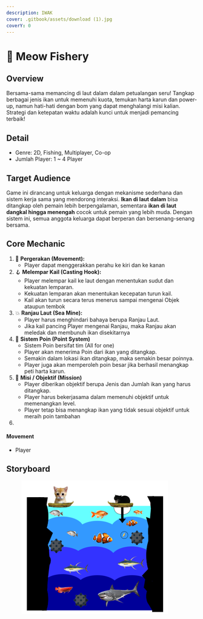 ```yaml
---
description: IWAK
cover: .gitbook/assets/download (1).jpg
coverY: 0
---
```


# 🎣 Meow Fishery

## Overview

Bersama-sama memancing di laut dalam dalam petualangan seru! Tangkap berbagai jenis ikan untuk memenuhi kuota, temukan harta karun dan power-up, namun hati-hati dengan bom yang dapat menghalangi misi kalian. Strategi dan ketepatan waktu adalah kunci untuk menjadi pemancing terbaik!&#x20;

## Detail

* Genre: 2D, Fishing, Multiplayer, Co-op
* Jumlah Player: 1 \~ 4 Player

## Target Audience

Game ini dirancang untuk keluarga dengan mekanisme sederhana dan sistem kerja sama yang mendorong interaksi. **Ikan di laut dalam** bisa ditangkap oleh pemain lebih berpengalaman, sementara **ikan di laut dangkal hingga menengah** cocok untuk pemain yang lebih muda. Dengan sistem ini, semua anggota keluarga dapat berperan dan bersenang-senang bersama.

## Core Mechanic

1. :ship: **Pergerakan (Movement):**&#x20;
   * Player dapat menggerakkan perahu ke kiri dan ke kanan
2. :hook: **Melempar Kail (Casting Hook):**
   * Player melempar kail ke laut dengan menentukan sudut dan kekuatan lemparan.
   * Kekuatan lemparan akan menentukan kecepatan turun kail.
   * Kail akan turun secara terus menerus sampai mengenai Objek ataupun tembok
3. :boom: **Ranjau Laut (Sea Mine):**
   * Player harus menghindari bahaya berupa Ranjau Laut.
   * Jika kail pancing Player mengenai Ranjau, maka Ranjau akan meledak dan membunuh ikan disekitarnya
4. :100: **Sistem Poin (Point System)**
   * Sistem Poin bersifat tim (All for one)
   * Player akan menerima Poin dari ikan yang ditangkap.&#x20;
   * Semakin dalam lokasi ikan ditangkap, maka semakin besar poinnya.
   * Player juga akan memperoleh poin besar jika berhasil menangkap peti harta karun.
5. :dart: **Misi / Objektif (Mission)**&#x20;
   * Player diberikan objektif berupa Jenis dan Jumlah ikan yang harus ditangkap.&#x20;
   * Player harus bekerjasama dalam memenuhi objektif untuk memenangkan level.
   * Player tetap bisa menangkap ikan yang tidak sesuai objektif untuk meraih poin tambahan
6.

#### Movement

* Player&#x20;



## Storyboard

<figure><img src=".gitbook/assets/image.png" alt=""><figcaption></figcaption></figure>

